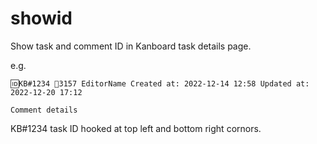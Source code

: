 # showid

Show task  and comment ID in Kanboard task details page.

e.g.
```
🆔KB#1234 💬3157 EditorName Created at: 2022-12-14 12:58 Updated at: 2022-12-20 17:12

Comment details
```

KB#1234 task ID hooked at top left and bottom right cornors.